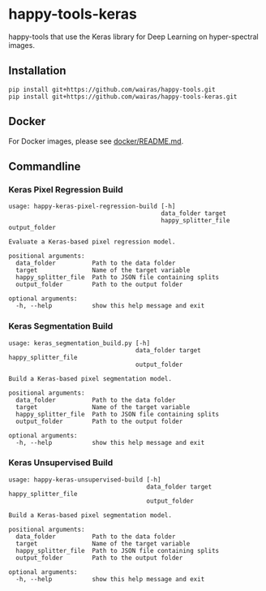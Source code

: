 # happy-tools-keras
happy-tools that use the Keras library for Deep Learning on hyper-spectral images.

## Installation

```
pip install git+https://github.com/wairas/happy-tools.git
pip install git+https://github.com/wairas/happy-tools-keras.git
```

## Docker

For Docker images, please see [docker/README.md](docker/README.md).

## Commandline

### Keras Pixel Regression Build

```
usage: happy-keras-pixel-regression-build [-h]
                                          data_folder target
                                          happy_splitter_file output_folder

Evaluate a Keras-based pixel regression model.

positional arguments:
  data_folder          Path to the data folder
  target               Name of the target variable
  happy_splitter_file  Path to JSON file containing splits
  output_folder        Path to the output folder

optional arguments:
  -h, --help           show this help message and exit
```


### Keras Segmentation Build

```
usage: keras_segmentation_build.py [-h]
                                   data_folder target happy_splitter_file
                                   output_folder

Build a Keras-based pixel segmentation model.

positional arguments:
  data_folder          Path to the data folder
  target               Name of the target variable
  happy_splitter_file  Path to JSON file containing splits
  output_folder        Path to the output folder

optional arguments:
  -h, --help           show this help message and exit
```


### Keras Unsupervised Build

```
usage: happy-keras-unsupervised-build [-h]
                                      data_folder target happy_splitter_file
                                      output_folder

Build a Keras-based pixel segmentation model.

positional arguments:
  data_folder          Path to the data folder
  target               Name of the target variable
  happy_splitter_file  Path to JSON file containing splits
  output_folder        Path to the output folder

optional arguments:
  -h, --help           show this help message and exit
```

